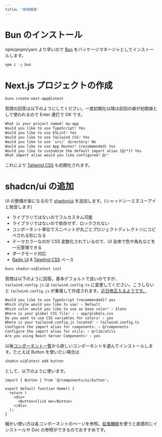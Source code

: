 ```yaml
---
title: '環境構築'
---
```


# Bun のインストール

npm/pnpm/yarn より早いので [Bun](https://bun.sh) をパッケージマネージャとしてインストールします。

```bash
npm i -g bun
```

# Next.js プロジェクトの作成

```bash
bunx create-next-app@latest
```

質問の回答は以下のようにしてください。一度初期化以降は前回の値が初期値として使われるので Enter 連打で OK です。

```bash
What is your project named? my-app
Would you like to use TypeScript? Yes
Would you like to use ESLint? Yes
Would you like to use Tailwind CSS? Yes
Would you like to use `src/` directory? No
Would you like to use App Router? (recommended) Yes
Would you like to customize the default import alias (@/*)? Yes
What import alias would you like configured? @/*
```

これにより [Tailwind CSS](https://tailwindcss.com) も初期化されます。

# shadcn/ui の追加

UI の整備が楽になるので [shadcn/ui](https://ui.shadcn.com/docs/installation/next) を追加します。(シャッドシーエヌユーアイと発音します)

- ライブラリではないのでフルカスタム可能
- ライブラリではないので依存せず、ロックされない
- コンポーネント単位でスニペットが丸ごとプロジェクトディレクトリにコピペされる形になる
- テーマカラーなのが CSS 変数化されているので、UI 全体で色や角丸などを一元管理できる
- ダークモード対応
- [Radix UI](https://www.radix-ui.com) & [Taiwlind CSS](https://tailwindcss.com) ベース

```bash
bunx shadcn-ui@latest init
```

質問は以下のように回答。基本デフォルトで良いのですが、 `tailwind.config.js` は `tailwind.config.ts` に変更してください。こうしないと `tailwind.config.js` が重複して作成されます。[近日修正入るようです。](https://github.com/shadcn-ui/ui/pull/1247)

```bash
Would you like to use TypeScript (recommended)? yes
Which style would you like to use? › Default
Which color would you like to use as base color? › Slate
Where is your global CSS file? › › app/globals.css
Do you want to use CSS variables for colors? › yes
Where is your tailwind.config.js located? › tailwind.config.ts
Configure the import alias for components: › @/components
Configure the import alias for utils: › @/lib/utils
Are you using React Server Components? › yes
```

以後[コンポーネント一覧](https://ui.shadcn.com/docs/components/accordion)から欲しいコンポーネントを選んでインストールします。たとえば Button を使いたい場合は

```bash
shadcn-ui@latest add button
```

として、以下のように使います。

```tsx
import { Button } from '@/components/ui/button';

export default function Home() {
  return (
    <div>
      <Button>Click me</Button>
    </div>
  );
}
```

細かい使い方は各コンポーネントのページを参照。[拡張機能](https://marketplace.visualstudio.com/items?itemName=SuhelMakkad.shadcn-ui)を使うと直感的にインストールや Doc の参照ができるのでおすすめです。
